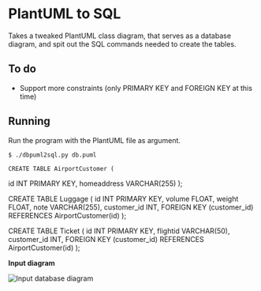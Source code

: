 # PlantUML to SQL
 
Takes a tweaked PlantUML class diagram, that serves as a database diagram, and
spit out the SQL commands needed to create the tables.

## To do
 * Support more constraints (only PRIMARY KEY and FOREIGN KEY at this time)
 
## Running

Run the program with the PlantUML file as argument.

    $ ./dbpuml2sql.py db.puml 
    
    CREATE TABLE AirportCustomer (
  id INT PRIMARY KEY,
  homeaddress VARCHAR(255)
);

CREATE TABLE Luggage (
  id INT PRIMARY KEY,
  volume FLOAT,
  weight FLOAT,
  note VARCHAR(255),
  customer_id INT,
  FOREIGN KEY (customer_id) REFERENCES AirportCustomer(id)
);

CREATE TABLE Ticket (
  id INT PRIMARY KEY,
  flightid VARCHAR(50),
  customer_id INT,
  FOREIGN KEY (customer_id) REFERENCES AirportCustomer(id)
);

**Input diagram**

![Input database diagram](db.png)
